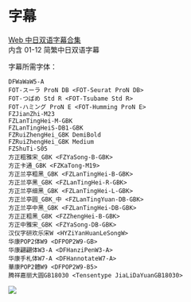 # 字幕

[Web 中日双语字幕合集](https://github.com/Nekomoekissaten-SUB/Nekomoekissaten-Storage/releases/download/subtitle_pkg/Kanokano_Web_JPCH.7z)  
内含 01-12 简繁中日双语字幕

字幕所需字体：
```
DFWaWaW5-A
FOT-スーラ ProN DB <FOT-Seurat ProN DB>
FOT-つばめ Std R <FOT-Tsubame Std R>
FOT-ハミング ProN E <FOT-Humming ProN E>
FZJianZhi-M23
FZLanTingHei-M-GBK
FZLanTingHeiS-DB1-GBK
FZRuiZhengHei_GBK DemiBold
FZRuiZhengHei_GBK Medium
FZShuTi-S05
方正粗雅宋_GBK <FZYaSong-B-GBK>
方正卡通_GBK <FZKaTong-M19>
方正兰亭粗黑_GBK <FZLanTingHei-B-GBK>
方正兰亭黑_GBK <FZLanTingHei-R-GBK>
方正兰亭细黑_GBK <FZLanTingHei-L-GBK>
方正兰亭圆_GBK_中 <FZLanTingYuan-DB-GBK>
方正兰亭中黑_GBK <FZLanTingHei-DB-GBK>
方正正粗黑_GBK <FZZhengHei-B-GBK>
方正中雅宋_GBK <FZYaSong-DB-GBK>
汉仪字研欢乐宋W <HYZiYanHuanLeSongW>
华康POP2体W9 <DFPOP2W9-GB>
华康翩翩体W3-A <DFHanziPenW3-A>
华康手札体W7-A <DFHannotateW7-A>
華康POP2體W9 <DFPOP2W9-B5>
腾祥嘉丽大圆GB18030 <Tensentype JiaLiDaYuanGB18030>
```

![](https://nekomoe.pages.dev/images/2021-07/kanokano.png)
